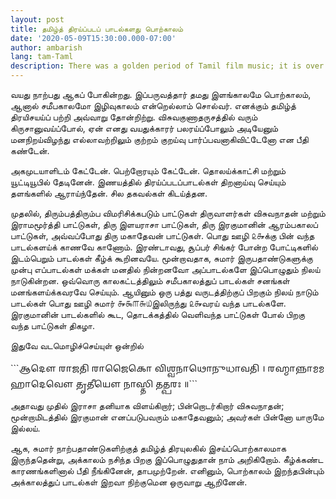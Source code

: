 ```yaml
---
layout: post
title: தமிழ்த் திரய்ப்படப் பாடல்களது பொற்காலம்
date: '2020-05-09T15:30:00.000-07:00'
author: ambarish
lang: tam-Taml
description: There was a golden period of Tamil film music; it is over.
---
```


வயது நாற்பது ஆகப் போகின்றது. இப்பருவத்தார் தமது இளங்காலமே பொற்காலம், ஆனால் சமீபகாலமோ இழிவுகாலம் என்றெல்லாம் சொல்வர். எனக்கும் தமிழ்த் திரயிசயய்ப் பற்றி அவ்வாறு தோன்றிற்று. விசுவகுணாதருசத்தில் வரும் கிருசானுவய்ப்போல், ஏன் எனது வயதுக்காரர் பலரய்ப்போலும் அடியேனும் மனநிறய்விழந்து எல்லாவற்றிலும் குற்றம் குறய்வு பார்ப்பவனாகிவிட்டேனோ என பீதி கண்டேன்.

அகமுடயாளிடம் கேட்டேன். பெற்றோரயும் கேட்டேன். தொலய்க்காட்சி மற்றும் யூட்டியூபில் தேடினேன். இணயத்தில் திரய்ப்படப்பாடல்கள் திறனாய்வு செய்யும் தளங்களில் ஆராய்ந்தேன். சில தகவல்கள் கிடய்த்தன.

முதலில், திரும்பத்திரும்ப விமரிசிக்கபடும் பாட்டுகள் திருவாளர்கள் விசுவநாதன் மற்றும் இராமமூர்த்தி பாட்டுகள், திரு இளயராசா பாட்டுகள், திரு இரகுமானின் ஆரம்பகாலப் பாட்டுகள், அவ்வப்போது திரு மகாதேவன் பாட்டுகள். பொது ஊழி ௨௲க்கு பின் வந்த பாடல்களய்க் காணவே காணோம். இரண்டாவது, சூப்பர் சிங்கர் போன்ற போட்டிகளில் இடம்பெறும் பாடல்கள் கீழ்க் கூறினவயே. மூன்றாவதாக, சுமார் இருபதாண்டுகளுக்கு முன்பு எப்பாடல்கள் மக்கள் மனதில் நின்றனவோ அப்பாடல்களே இப்பொழுதும் நிலய் நாடுகின்றன. ஒவ்வொரு காலகட்டத்திலும் சமீபகாலத்துப் பாடல்கள் சனங்கள் மனங்களய்க்கவரவே செய்யும். ஆயினும் ஒரு பத்து வருடத்திற்குப் பிறகும் நிலய் நாடும் பாடல்கள் பொது ஊழி சுமார் ௲௯௱௬௰இலிருந்து ௨௲வரய் வந்த பாடல்களே. இரகுமானின் பாடல்களில் கூட, தொடக்கத்தில் வெளிவந்த பாட்டுகள் போல் பிறகு வந்த பாட்டுகள் திகழா.

இதுவே வடமொழிச்செய்யுள் ஒன்றில்

<span lang="cls-Gran">
```𑌆𑌦𑍌 𑌰𑌾𑌜𑌤𑌿 𑌰𑌾𑌜𑍈𑌕𑍋 𑌵𑌿𑌶𑍍𑌵𑌨𑌾𑌥𑍋𑌨𑍁𑌧𑌾𑌵𑌤𑌿 ।
𑌰𑌹𑍍𑌮𑌾𑌨𑍍𑌨𑌾𑌮𑌮𑌹𑌾𑌦𑍇𑌵𑍌 𑌤𑍃𑌤𑍀𑌯𑍌 𑌨𑌾𑌸𑍍𑌤𑌿 𑌤𑌤𑍍𑌪𑌰𑌃 ॥```
</span>

அதாவது முதில் இராசா தனியாக விளய்கிறார்; பின்றொடர்கிறார் விசுவநாதன்; மூன்றாமிடத்தில் இரகுமான் எனப்படுபவரும் மகாதேவனும்; அவர்கள் பின்னோ யாருமே இல்லய்.

ஆக, சுமார் நாற்பதாண்டுகளிற்குத் தமிழ்த் திரயுலகில் இசய்ப்பொற்காலமாக இருந்ததென்று, அக்காலம் நசிந்த பிறகு இப்பொழுதுதான் நாம் அறிகிறோம். கீழ்க்கண்ட காரணங்களினால் பீதி நீங்கினேன், தாபமுற்றேன். எனினும், பொற்காலம் இறந்தபின்பும் அக்காலத்துப் பாடல்கள் இறவா நிற்குமென ஒருவாறு ஆறினேன்.
